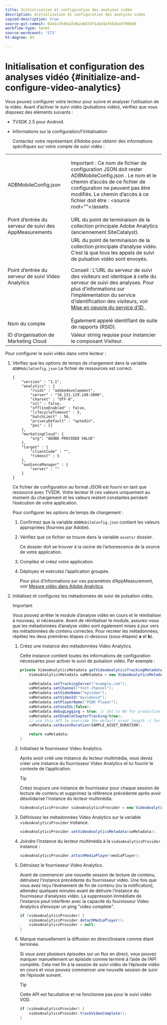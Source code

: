 ```yaml
---
title: Initialisation et configuration des analyses vidéo
description: Initialisation et configuration des analyses vidéo
copied-description: true
source-git-commit: 02ebc3548a254b2a6554f1ab34afbb3ea5f09bb8
workflow-type: tm+mt
source-wordcount: '573'
ht-degree: 0%

---
```


# Initialisation et configuration des analyses vidéo {#initialize-and-configure-video-analytics}

Vous pouvez configurer votre lecteur pour suivre et analyser l’utilisation de la vidéo.
Avant d’activer le suivi vidéo (pulsations vidéo), vérifiez que vous disposez des éléments suivants :

* TVSDK 2.5 pour Android.
* Informations sur la configuration/l’initialisation

  Contactez votre représentant d’Adobe pour obtenir des informations spécifiques sur votre compte de suivi vidéo :

<table id="table_3565328ABBEE4605A92EAE1ADE5D6F84"> 
 <tbody> 
  <tr> 
   <td colname="col1"> <span class="filepath"> ADBMobileConfig.json </span> </td> 
   <td colname="col2"> <p>Important : Ce nom de fichier de configuration JSON doit rester <span class="filepath"> ADBMobileConfig.json </span>. Le nom et le chemin d’accès de ce fichier de configuration ne peuvent pas être modifiés. Le chemin d’accès à ce fichier doit être : <span class="filepath"> &lt;source root=""&gt;/assets </span>. </p> </td> 
  </tr> 
  <tr> 
   <td colname="col1"> Point d’entrée du serveur de suivi des AppMeasurements </td> 
   <td colname="col2"> URL du point de terminaison de la collection principale Adobe Analytics (anciennement SiteCatalyst). </td> 
  </tr> 
  <tr> 
   <td colname="col1"> Point d’entrée du serveur de suivi Video Analytics </td> 
   <td colname="col2"> URL du point de terminaison de la collection principale d’analyse vidéo. C’est là que tous les appels de suivi de pulsation vidéo sont envoyés. <p>Conseil : L’URL du serveur de suivi des visiteurs est identique à celle du serveur de suivi des analyses. Pour plus d’informations sur l’implémentation du service d’identification des visiteurs, voir <a href="https://experienceleague.adobe.com/docs/id-service/using/implementation/setup-target.html?lang=en" format="html" scope="external"> Mise en oeuvre du service d’ID </a>. </p> </td> 
  </tr> 
  <tr> 
   <td colname="col1"> Nom du compte </td> 
   <td colname="col2"> Également appelé identifiant de suite de rapports (RSID). </td> 
  </tr> 
  <tr> 
   <td colname="col1"> ID d’organisation de Marketing Cloud </td> 
   <td colname="col2"> Valeur string requise pour instancier le composant Visiteur. </td> 
  </tr> 
 </tbody> 
</table>

Pour configurer le suivi vidéo dans votre lecteur :

1. Vérifiez que les options de temps de chargement dans la variable `ADBMobileConfig.json` Le fichier de ressources est correct.

   ```
   { 
       "version" : "1.1", 
       "analytics" : { 
           "rsids" : "adobedevelopment", 
           "server" : "10.131.129.149:3000", 
           "charset" : "UTF-8", 
           "ssl" : false, 
           "offlineEnabled" : false, 
           "lifecycleTimeout" : 5, 
           "batchLimit" : 50, 
           "privacyDefault" : "optedin", 
           "poi" : [] 
       }, 
       "marketingCloud": { 
           "org": "ADOBE PROVIDED VALUE"  
       }, 
       "target" : { 
           "clientCode" : "", 
           "timeout" : 5 
       }, 
       "audienceManager" : { 
           "server" : "" 
       } 
   }
   ```

   Ce fichier de configuration au format JSON est fourni en tant que ressource avec TVSDK. Votre lecteur lit ces valeurs uniquement au moment du chargement et les valeurs restent constantes pendant l’exécution de votre application.

   Pour configurer les options de temps de chargement :


   1. Confirmez que la variable `ADBMobileConfig.json` contient les valeurs appropriées (fournies par Adobe).
   1. Vérifiez que ce fichier se trouve dans la variable `assets/` dossier.

      Ce dossier doit se trouver à la racine de l’arborescence de la source de votre application.

   1. Compilez et créez votre application.
   1. Déployez et exécutez l’application groupée.

      Pour plus d’informations sur ces paramètres d’AppMeasurement, voir [Mesure vidéo dans Adobe Analytics](https://experienceleague.adobe.com/docs/media-analytics/using/media-overview.html?lang=en).

1. Initialisez et configurez les métadonnées de suivi de pulsation vidéo.

   >[!IMPORTANT]
   >
   >Vous pouvez arrêter le module d’analyse vidéo en cours et le réinitialiser à nouveau, si nécessaire. Avant de réinitialiser le module, assurez-vous que les métadonnées d’analyse vidéo sont également mises à jour vers les métadonnées de contenu correctes. Pour recréer les métadonnées, répétez les deux premières étapes ci-dessous (sous-étapes) **a** et **b**).

   1. Créez une instance des métadonnées Video Analytics.

      Cette instance contient toutes les informations de configuration nécessaires pour activer le suivi de pulsation vidéo. Par exemple :

      ```java
      private VideoAnalyticsMetadata getVideoAnalyticsTrackingMetadata() { 
          VideoAnalyticsMetadata vaMetadata = new VideoAnalyticsMetadata(); 
      
          vaMetadata.setTrackingServer("example.com"); 
          vaMetadata.setChannel("test-channel"); 
          vaMetadata.setVideoName("myvideo"); 
          vaMetadata.setVideoId("myvideoid"); 
          vaMetadata.setPlayerName("PSDK Player"); 
          vaMetadata.setUseSSL(false); 
          vaMetadata.debugLogging = true; // Set to NO for production deployment. 
          vaMetadata.setEnableChapterTracking(true); 
          // use this API to override the default asset length -1 for live streams 
          vaMetadata.setAssetDuration(SAMPLE_ASSET_DURATION); 
      
          return vaMetadata; 
      }
      ```

   1. Initialisez le fournisseur Video Analytics.

      Après avoir créé une instance du lecteur multimédia, vous devez créer une instance du fournisseur Video Analytics et lui fournir le contexte de l’application.

      >[!TIP]
      >
      >Créez toujours une instance de fournisseur pour chaque session de lecture de contenu et supprimez la référence précédente après avoir désolidarisé l’instance du lecteur multimédia.

      ```java
      VideoAnalyticsProvider videoAnalyticsProvider = new VideoAnalyticsProvider(appContext); 
      ```

   1. Définissez les métadonnées Video Analytics sur la variable `videoAnalyticsProvider` instance.

      ```java
      videoAnalyticsProvider.setVideoAnalyticsMetadata(vaMetadata);
      ```

   1. Joindre l’instance du lecteur multimédia à la `videoAnalyticsProvider` instance :

      ```java
      videoAnalyticsProvider.attachMediaPlayer(mediaPlayer); 
      ```

   1. Détruisez le fournisseur Video Analytics.

      Avant de commencer une nouvelle session de lecture de contenu, détruisez l’instance précédente du fournisseur vidéo. Une fois que vous avez reçu l’événement de fin de contenu (ou la notification), attendez quelques minutes avant de détruire l’instance du fournisseur d’analyses vidéo. La suppression immédiate de l’instance peut interférer avec la capacité du fournisseur Video Analytics d’envoyer un ping &quot;video complete&quot;.

      ```java
      if (videoAnalyticsProvider) { 
          videoAnalyticsProvider.detachMediaPlayer(); 
          videoAnalyticsProvider = null; 
      }
      ```

   1. Marque manuellement la diffusion en direct/linéaire comme étant terminée.

      Si vous avez plusieurs épisodes sur un flux en direct, vous pouvez marquer manuellement un épisode comme terminé à l’aide de l’API complète. Cela met fin à la session de suivi vidéo de l’épisode vidéo en cours et vous pouvez commencer une nouvelle session de suivi de l’épisode suivant.

      >[!TIP]
      >
      >Cette API est facultative et ne fonctionne pas pour le suivi vidéo VOD.

      ```java
      if (videoAnalyticsProvider) { 
          videoAnalyticsProvider.trackVideoComplete();    
      }
      ```
